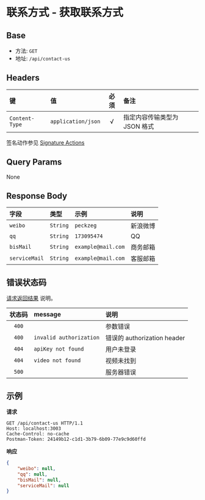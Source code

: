 # 联系方式 - 获取联系方式

## Base

* 方法: `GET`
* 地址: `/api/contact-us`

## Headers

键             | 值                 | 必须 | 备注
:------------- | :----------------- | :--: | :---------------------------
`Content-Type` | `application/json` | √    | 指定内容传输类型为 JSON 格式

签名动作参见 [Signature Actions][signature-actions]

## Query Params

None

## Response Body

字段          | 类型     | 示例               | 说明
:------------ | :------- | :----------------- | :-------
`weibo`       | `String` | `peckzeg`          | 新浪微博
`qq`          | `String` | `173095474`        | QQ
`bisMail`     | `String` | `example@mail.com` | 商务邮箱
`serviceMail` | `String` | `example@mail.com` | 客服邮箱

## 错误状态码

[请求返回结果][response-format] 说明。

状态码 | message                 | 说明
:----: | :---------------------- |:---------------------------
`400`  |                         | 参数错误
`400`  | `invalid authorization` | 错误的 authorization header
`404`  | `apiKey not found`      | 用户未登录
`404`  | `video not found`       | 视频未找到
`500`  |                         | 服务器错误

## 示例

**请求**

```
GET /api/contact-us HTTP/1.1
Host: localhost:3003
Cache-Control: no-cache
Postman-Token: 24149b12-c1d1-3b79-6b09-77e9c9d60ffd
```

**响应**

```json
{
    "weibo": null,
    "qq": null,
    "bisMail": null,
    "serviceMail": null
}
```

[signature-authorization]: ../../signature-authorization.md
[signature-actions]: ../../actions.md
[response-format]: ../../response-format.md
